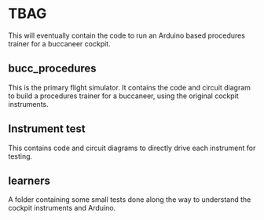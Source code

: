 # TBAG

This will eventually contain the code to run an Arduino based procedures trainer for a buccaneer cockpit.


## bucc\_procedures

This is the primary flight simulator. It contains the code and circuit diagram to build a procedures trainer for a buccaneer, using the original cockpit instruments.


## Instrument test

This contains code and circuit diagrams to directly drive each instrument for testing.


## learners

A folder containing some small tests done along the way to understand the cockpit instruments and Arduino.
